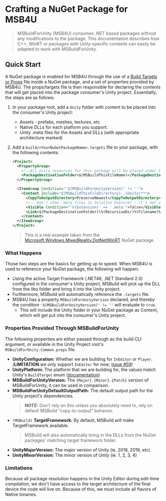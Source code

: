 # Crafting a NuGet Package for MSB4U

> MSBuildForUnity (MSB4U) consumes .NET based packages without any modifications to the package. This documentation describes how C++, WinRT or packages with Unity-specific contents can easily be adapted to work with MSBuildForUnity.

## Quick Start

A NuGet package is enabled for MSB4U through the use of a [Build Targets or Props](https://docs.microsoft.com/en-us/nuget/create-packages/creating-a-package#include-msbuild-props-and-targets-in-a-package) file inside a NuGet package, and a set of properties provided by MSB4U. The props/targets file is then responsible for declaring the contents that will get placed into the package consumer's Unity project. Essentially, the steps are as follows:

1. In your package root, add a `Unity` folder with content to be placed into the consumer's Unity project:
    - Assets - prefabs, meshes, textures, etc
    - Native DLLs for each platform you support.
    - Unity .meta files for the Assets and DLLs (with appropriate architecture marked)
2. Add a `build/<YourNuGetPackageName>.targets` file to your package, with the following contents:

    ```xml
    <Project>
      <PropertyGroup>
        <!--All extra resources for this package will be placed under this folder in the output directory.-->
        <PackageDestinationFolder>$(MSBuildThisFileName)</PackageDestinationFolder>
      </PropertyGroup>

      <ItemGroup Condition="'$(MSBuildForUnityVersion)' != ''">
        <Content Include="$(MSBuildThisFileDirectory)..\Unity\**">
          <CopyToOutputDirectory>PreserveNewest</CopyToOutputDirectory>
          <!-- Don't show .meta files in Solution Explorer - it's not useful. -->
          <Visible Condition="'%(Extension)' == '.meta'">false</Visible>
          <Link>$(PackageDestinationFolder)\%(RecursiveDir)%(Filename)%(Extension)</Link>
        </Content>
      </ItemGroup>
    </Project>
    ```

    > This is a real example taken from the [Microsoft.Windows.MixedReality.DotNetWinRT](https://www.nuget.org/packages/Microsoft.Windows.MixedReality.DotNetWinRT/) NuGet package.

### What Happens

Those two steps are the basics for getting up to speed. When MSB4U is used to reference your NuGet package, the following will happen:

- Using the active Target Framework (.NET46, .NET Standard 2.0) configured in the consumer's Unity project, MSBuild will pick up the DLL from the libs folder and bring it into the Unity project.
- Furthermore, MSBuild will automatically reference the `.targets` file.
- MSB4U has a property `MSBuildForUnityVersion` declared, and thereby the condition `'$(MSBuildForUnityVersion)' != ''` will evaluate to `true`.
  - This will include the Unity folder in your NuGet package as Content, which will get put into the consumer's Unity project.

### Properties Provided Through MSBuildForUnity

The following properties are either passed through as the build CLI argument, or available in the Unity Project root's `MSBuildForUnity.Common.props` file.

- **UnityConfiguration:** Whether we are building for `InEditor` or `Player`. (**LIMITATION** we only support `InEditor` for now; [Issue #59](https://github.com/microsoft/MSBuildForUnity/issues/59))
- **UnityPlatform:** The platform that we are building for, the values match Unity's `BuildTarget` enum ([documentation](https://docs.unity3d.com/ScriptReference/BuildTarget.html))
- **MSBuildForUnityVersion:** The `{Major}.{Minor}.{Patch}` version of MSBuildForUnity, it can be used in comparison.
- **MSBuildForUnityDefaultOutputPath:** The default output path for the Unity project's dependencies.
  > **NOTE:** Don't rely on this unless you absolutely need to, rely on default MSBuild "copy-to-output" behavior.
- `(MSBuild)` **TargetFramework:** By default, MSBuild will make TargetFramework available.
  > MSBuild will also automatically bring in the DLLs from the NuGet packages' matching target framework folder.
- **UnityMajorVersion:** The major version of Unity (ie. 2018, 2019, etc)
- **UnityMinorVersion:** The minor version of Unity (ie. 1, 2, 3, 4)

### Limitations

Because all package resolution happens in the Unity Editor during edit-time compilation, we don't have access to the target architecture of the final device the code will live on. Because of this, we must include all flavors of Native binaries.

